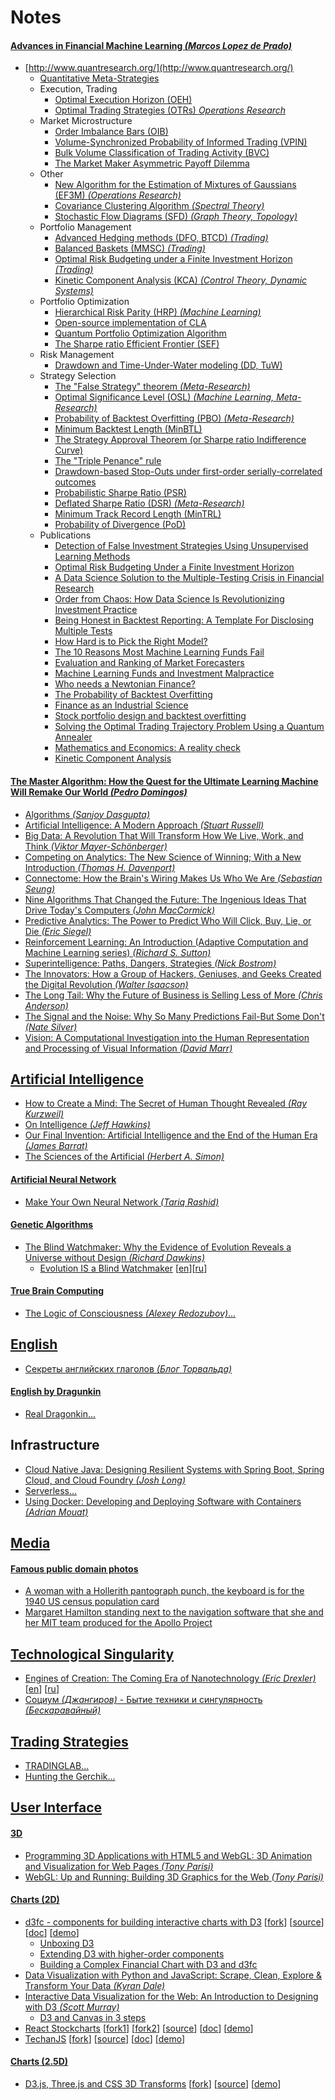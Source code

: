 # Notes

#### [Advances in Financial Machine Learning _(Marcos Lopez de Prado)_](https://www.amazon.com/dp/1119482089)
- [http://www.quantresearch.org/](http://www.quantresearch.org/)
  - [Quantitative Meta-Strategies](http://ssrn.com/abstract=2547325)
  - Execution, Trading
    - [Optimal Execution Horizon (OEH)](http://ssrn.com/abstract=2038387)
    - [Optimal Trading Strategies (OTRs) _Operations Research_](http://arxiv.org/abs/1408.1159)
  - Market Microstructure
    - [Order Imbalance Bars (OIB)](https://www.amazon.com/dp/1119482089)
    - [Volume-Synchronized Probability of Informed Trading (VPIN)](http://ssrn.com/abstract=1695596)
    - [Bulk Volume Classification of Trading Activity (BVC)](http://ssrn.com/abstract=1989555)
    - [The Market Maker Asymmetric Payoff Dilemma](http://ssrn.com/abstract=1748633)
  - Other
    - [New Algorithm for the Estimation of Mixtures of Gaussians (EF3M) _(Operations Research)_](http://ssrn.com/abstract=1931734)
    - [Covariance Clustering Algorithm _(Spectral Theory)_](http://ssrn.com/abstract=2066170)
    - [Stochastic Flow Diagrams (SFD) _(Graph Theory, Topology)_](http://ssrn.com/abstract=2379314)
  - Portfolio Management
    - [Advanced Hedging methods (DFO, BTCD) _(Trading)_](http://ssrn.com/abstract=1906489)
    - [Balanced Baskets (MMSC) _(Trading)_](http://ssrn.com/abstract=2066170)
    - [Optimal Risk Budgeting under a Finite Investment Horizon _(Trading)_](http://ssrn.com/abstract=2364092)
    - [Kinetic Component Analysis (KCA) _(Control Theory, Dynamic Systems)_](http://ssrn.com/abstract=2422183)
  - Portfolio Optimization
    - [Hierarchical Risk Parity (HRP) _(Machine Learning)_](http://ssrn.com/abstract=2708678)
    - [Open-source implementation of CLA](http://ssrn.com/abstract=2197616)
    - [Quantum Portfolio Optimization Algorithm](http://ssrn.com/abstract=2649376)
    - [The Sharpe ratio Efficient Frontier (SEF)](http://ssrn.com/abstract=1821643)
  - Risk Management
    - [Drawdown and Time-Under-Water modeling (DD, TuW)](http://ssrn.com/abstract=641702)
  - Strategy Selection
    - [The "False Strategy" theorem _(Meta-Research)_](https://ssrn.com/abstract=3221798)
    - [Optimal Significance Level (OSL) _(Machine Learning, Meta-Research)_](https://ssrn.com/abstract=3193697)
    - [Probability of Backtest Overfitting (PBO) _(Meta-Research)_](http://ssrn.com/abstract=2326253)
    - [Minimum Backtest Length (MinBTL)](http://ssrn.com/abstract=2308659)
    - [The Strategy Approval Theorem (or Sharpe ratio Indifference Curve)](http://ssrn.com/abstract=2003638)
    - [The "Triple Penance" rule](http://ssrn.com/abstract=2201302)
    - [Drawdown-based Stop-Outs under first-order serially-correlated outcomes](http://ssrn.com/abstract=2201302)
    - [Probabilistic Sharpe Ratio (PSR)](http://ssrn.com/abstract=1821643)
    - [Deflated Sharpe Ratio (DSR) _(Meta-Research)_](http://ssrn.com/abstract=2460551)
    - [Minimum Track Record Length (MinTRL)](http://ssrn.com/abstract=1821643)
    - [Probability of Divergence (PoD)](http://ssrn.com/abstract=1931734)
  - Publications
    - [Detection of False Investment Strategies Using Unsupervised Learning Methods](https://ssrn.com/abstract=3167017)
    - [Optimal Risk Budgeting Under a Finite Investment Horizon](http://ssrn.com/abstract=2364092)
    - [A Data Science Solution to the Multiple-Testing Crisis in Financial Research](https://ssrn.com/abstract=3177057)
    - [Order from Chaos: How Data Science Is Revolutionizing Investment Practice](https://ssrn.com/abstract=3246407)
    - [Being Honest in Backtest Reporting: A Template For Disclosing Multiple Tests](https://ssrn.com/abstract=3232452)
    - [How Hard is to Pick the Right Model?](https://papers.ssrn.com/sol3/papers.cfm?abstract_id=3044740)
    - [The 10 Reasons Most Machine Learning Funds Fail](https://ssrn.com/abstract=3104816)
    - [Evaluation and Ranking of Market Forecasters](https://papers.ssrn.com/sol3/papers.cfm?abstract_id=2944853)
    - [Machine Learning Funds and Investment Malpractice](https://www.law.ox.ac.uk/business-law-blog/blog/2018/03/machine-learning-funds-and-investment-malpractice)
    - [Who needs a Newtonian Finance?](https://ssrn.com/abstract=3104826)
    - [The Probability of Backtest Overfitting](http://ssrn.com/abstract=2326253)
    - [Finance as an Industrial Science](https://papers.ssrn.com/sol3/papers.cfm?abstract_id=3010799)
    - [Stock portfolio design and backtest overfitting](http://ssrn.com/abstract=2739335)
    - [Solving the Optimal Trading Trajectory Problem Using a Quantum Annealer](http://ssrn.com/abstract=2649376)
    - [Mathematics and Economics: A reality check](http://ssrn.com/abstract=2819847)
    - [Kinetic Component Analysis](http://ssrn.com/abstract=2422183)

#### [The Master Algorithm: How the Quest for the Ultimate Learning Machine Will Remake Our World _(Pedro Domingos)_](https://www.amazon.com/Master-Algorithm-Ultimate-Learning-Machine/dp/0465065708)
- [Algorithms _(Sanjoy Dasgupta)_](https://www.amazon.com/Algorithms-Sanjoy-Dasgupta/dp/0073523402)
- [Artificial Intelligence: A Modern Approach _(Stuart Russell)_](https://www.amazon.com/Artificial-Intelligence-Modern-Approach-3rd-dp-0136042597/dp/0136042597)
- [Big Data: A Revolution That Will Transform How We Live, Work, and Think _(Viktor Mayer-Schönberger)_](https://www.amazon.com/Big-Data-Revolution-Transform-Think/dp/0544002695)
- [Competing on Analytics: The New Science of Winning; With a New Introduction _(Thomas H. Davenport)_](https://www.amazon.com/Competing-Analytics-Updated-Introduction-Science/dp/1633693724)
- [Connectome: How the Brain's Wiring Makes Us Who We Are _(Sebastian Seung)_](https://www.amazon.com/Connectome-How-Brains-Wiring-Makes-dp-0547508182/dp/0547508182)
- [Nine Algorithms That Changed the Future: The Ingenious Ideas That Drive Today's Computers _(John MacCormick)_](https://www.amazon.com/Nine-Algorithms-That-Changed-Future-ebook/dp/B005Z67EI0)
- [Predictive Analytics: The Power to Predict Who Will Click, Buy, Lie, or Die _(Eric Siegel)_](https://www.amazon.com/gp/product/1119145678)
- [Reinforcement Learning: An Introduction (Adaptive Computation and Machine Learning series) _(Richard S. Sutton)_](https://www.amazon.com/Reinforcement-Learning-Introduction-Adaptive-Computation/dp/0262039249)
- [Superintelligence: Paths, Dangers, Strategies _(Nick Bostrom)_](https://www.amazon.com/Superintelligence-Dangers-Strategies-Nick-Bostrom-dp-0199678111/dp/0199678111)
- [The Innovators: How a Group of Hackers, Geniuses, and Geeks Created the Digital Revolution _(Walter Isaacson)_](https://www.amazon.com/Innovators-Hackers-Geniuses-Created-Revolution/dp/147670869X)
- [The Long Tail: Why the Future of Business is Selling Less of More _(Chris Anderson)_](https://www.amazon.com/Long-Tail-Future-Business-Selling/dp/1401302378)
- [The Signal and the Noise: Why So Many Predictions Fail-But Some Don't _(Nate Silver)_](https://www.amazon.com/Signal-Noise-Many-Predictions-Fail-But-dp-159420411X/dp/159420411X)
- [Vision: A Computational Investigation into the Human Representation and Processing of Visual Information _(David Marr)_](https://www.amazon.com/Vision-Computational-Investigation-Representation-Information/dp/0262514621)

## [Artificial Intelligence](https://en.wikipedia.org/wiki/Artificial_intelligence)
- [How to Create a Mind: The Secret of Human Thought Revealed _(Ray Kurzweil)_](https://www.amazon.com/How-Create-Mind-Thought-Revealed-dp-0670025291/dp/0670025291)
- [On Intelligence _(Jeff Hawkins)_](https://www.amazon.com/Intelligence-Jeff-Hawkins/dp/0805074562)
- [Our Final Invention: Artificial Intelligence and the End of the Human Era _(James Barrat)_](https://www.amazon.com/Our-Final-Invention-Artificial-Intelligence/dp/0312622376)
- [The Sciences of the Artificial _(Herbert A. Simon)_](https://www.amazon.com/Sciences-Artificial-Herbert-Simon-1996-10-01-dp-B01JXOD0UU/dp/B01JXOD0UU)

#### [Artificial Neural Network](https://en.wikipedia.org/wiki/Artificial_neural_network)
- [Make Your Own Neural Network _(Tariq Rashid)_](https://www.amazon.com/gp/product/1530826608)

#### [Genetic Algorithms](https://en.wikipedia.org/wiki/Genetic_algorithm)
- [The Blind Watchmaker: Why the Evidence of Evolution Reveals a Universe without Design _(Richard Dawkins)_](https://www.amazon.com/Blind-Watchmaker-Evidence-Evolution-Universe/dp/0393351491)
  - [Evolution IS a Blind Watchmaker](https://www.youtube.com/watch?v=mcAq9bmCeR0) [[en](https://www.youtube.com/watch?v=mcAq9bmCeR0)][[ru](https://www.youtube.com/watch?v=dN_6B1auRV4)]

#### [True Brain Computing](http://truebraincomputing.com/)
- [The Logic of Consciousness _(Alexey Redozubov)_...](ai/redozubov/logic_of_consciousness/README.md)

## [English](https://en.wikipedia.org/wiki/English_language)
- [Секреты английских глаголов _(Блог Торвальда)_](https://www.youtube.com/watch?v=ot4vqFRiG8M)

#### [English by Dragunkin](https://ru.wikipedia.org/wiki/%D0%94%D1%80%D0%B0%D0%B3%D1%83%D0%BD%D0%BA%D0%B8%D0%BD,_%D0%90%D0%BB%D0%B5%D0%BA%D1%81%D0%B0%D0%BD%D0%B4%D1%80_%D0%9D%D0%B8%D0%BA%D0%BE%D0%BB%D0%B0%D0%B5%D0%B2%D0%B8%D1%87)
- [Real Dragonkin...](english/dragunkin/true/README.md)

## Infrastructure
- [Cloud Native Java: Designing Resilient Systems with Spring Boot, Spring Cloud, and Cloud Foundry _(Josh Long)_](https://www.amazon.com/Cloud-Native-Java-Designing-Resilient-dp-1449374646/dp/1449374646)
- [Serverless...](infrastructure/serverless/links/README.md)
- [Using Docker: Developing and Deploying Software with Containers _(Adrian Mouat)_](https://www.amazon.com/gp/product/1491915765)
 
## [Media](https://en.wikipedia.org/wiki/Electronic_media)

#### [Famous public domain photos](https://en.wikipedia.org/wiki/Public_domain)
- [A woman with a Hollerith pantograph punch, the keyboard is for the 1940 US census population card](media/card_puncher.jpg)
- [Margaret Hamilton standing next to the navigation software that she and her MIT team produced for the Apollo Project](media/margaret_hamilton.jpg)

## [Technological Singularity](https://en.wikipedia.org/wiki/Technological_singularity)
- [Engines of Creation: The Coming Era of Nanotechnology _(Eric Drexler)_](https://www.amazon.com/gp/product/0385199732) [[en](http://e-drexler.com/p/06/00/EOC_Cover.html)] [[ru](http://e-drexler.com/d/06/00/EOC_Russian/eoc.html)]
- [Социум _(Джангиров)_ - Бытие техники и сингулярность _(Бескаравайный)_](https://www.youtube.com/watch?v=4exvZzkfq0c)

## [Trading Strategies](https://en.wikipedia.org/wiki/Trading_strategy)
- [TRADINGLAB...](trading/tradinglab/README.md)
- [Hunting the Gerchik...](trading/hunting_the_gerchick/README.md)

## [User Interface](https://en.wikipedia.org/wiki/User_interface)

#### [3D](https://en.wikipedia.org/wiki/3D_computer_graphics)
- [Programming 3D Applications with HTML5 and WebGL: 3D Animation and Visualization for Web Pages _(Tony Parisi)_](https://www.amazon.com/gp/product/1449362966/)
- [WebGL: Up and Running: Building 3D Graphics for the Web _(Tony Parisi)_](https://www.amazon.com/WebGL-Running-Building-Graphics-Web-dp-144932357X/dp/144932357X/)

#### [Charts (2D)](https://en.wikipedia.org/wiki/Two-dimensional_graph)
- [d3fc - components for building interactive charts with D3](https://d3fc.io/) [[fork](https://github.com/mikelaud/d3fc)] [[source](https://github.com/d3fc/d3fc)] [[doc](https://d3fc.io/introduction/getting-started.html)] [[demo](https://d3fc.io/examples/)]
   - [Unboxing D3](https://medium.com/@ColinEberhardt/unboxing-d3-ec3d71196852)
   - [Extending D3 with higher-order components](https://medium.com/@ColinEberhardt/extending-d3-with-higher-order-components-d58cd40b7efd)
   - [Building a Complex Financial Chart with D3 and d3fc](https://blog.scottlogic.com/2018/09/21/d3-financial-chart.html)
- [Data Visualization with Python and JavaScript: Scrape, Clean, Explore & Transform Your Data _(Kyran Dale)_](https://www.amazon.com/Data-Visualization-Python-JavaScript-Transform-dp-1491920513/dp/1491920513/)
- [Interactive Data Visualization for the Web: An Introduction to Designing with D3 _(Scott Murray)_](https://www.amazon.com/Interactive-Data-Visualization-Web-Introduction/dp/1491921285/)
   - [D3 and Canvas in 3 steps](https://medium.freecodecamp.org/d3-and-canvas-in-3-steps-8505c8b27444)
- [React Stockcharts](http://rrag.github.io/react-stockcharts/) [[fork1](https://github.com/mikelaud/react-stockcharts)] [[fork2](https://github.com/mikelaud/react-stockcharts-examples2)] [[source](https://github.com/rrag/react-stockcharts)] [[doc](http://rrag.github.io/react-stockcharts/documentation.html)] [[demo](https://github.com/rrag/react-stockcharts-examples2)]
- [TechanJS](http://techanjs.org/) [[fork](https://github.com/mikelaud/techan.js)] [[source](https://github.com/andredumas/techan.js)] [[doc](https://github.com/andredumas/techan.js/wiki)] [[demo](https://github.com/andredumas/techan.js/wiki/Gallery)]  

#### [Charts (2.5D)](https://en.wikipedia.org/wiki/2.5D)
- [D3.js, Three.js and CSS 3D Transforms](https://www.delimited.io/blog/2014/3/14/d3js-threejs-and-css-3d-transforms) [[fork](https://github.com/mikelaud/d3-threejs)] [[source](https://github.com/sghall/d3-threejs)] [[demo](http://projects.delimited.io/experiments/d3-threejs/)]
